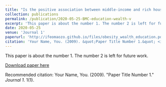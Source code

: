 ```yaml
---
title: "Is the positive association between middle-income and rich household wealth and adult sub-Saharan African women's overweight status modified by the level of educational attainment? A cross-sectional study of 22 countries"
collection: publications
permalink: /publication/2020-05-25-BMC-education-wealth-v
excerpt: 'This paper is about the number 1. The number 2 is left for future work.'
date: 2020-05-25
venue: 'Journal 1'
paperurl: 'http://ifeomaozo.github.io/files/obesity_wealth_education.pdf'
citation: 'Your Name, You. (2009). &quot;Paper Title Number 1.&quot; <i>Journal 1</i>. 1(1).'
---
```

This paper is about the number 1. The number 2 is left for future work.

[Download paper here](http://ifeomaozo.github.io/files/obesity_wealth_education.pdf)

Recommended citation: Your Name, You. (2009). "Paper Title Number 1." <i>Journal 1</i>. 1(1).